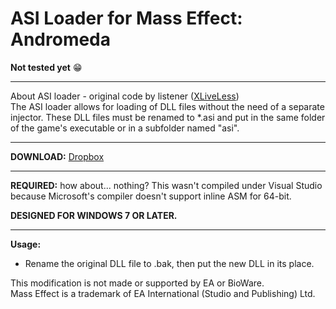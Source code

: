 # ASI Loader for Mass Effect: Andromeda

**Not tested yet** :grin:

-----------------------------------------------------------

About ASI loader - original code by listener ([XLiveLess](http://gtaforums.com/topic/388658-relgtaiv-xliveless/))<br />
The ASI loader allows for loading of DLL files without the need of a separate injector. These DLL files must be renamed to *.asi and put in the same folder of the game's executable or in a subfolder named "asi".

-----------------------------------------------------------

**DOWNLOAD:** [Dropbox](https://www.dropbox.com/sh/lvo3oj0lzccoakk/AABVmZI0hzZxeIHfniBJ6V6na?dl=0)

-----------------------------------------------------------

**REQUIRED:** how about... nothing? This wasn't compiled under Visual Studio because Microsoft's compiler doesn't support inline ASM for 64-bit.

**DESIGNED FOR WINDOWS 7 OR LATER.**

-----------------------------------------------------------

**Usage:**<br />
- Rename the original DLL file to .bak, then put the new DLL in its place.

This modification is not made or supported by EA or BioWare.<br />
Mass Effect is a trademark of EA International (Studio and Publishing) Ltd.
